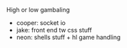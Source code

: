 High or low gambaling
- cooper: socket io
- jake: front end tw css stuff
- neon: shells stuff + hl game handling

